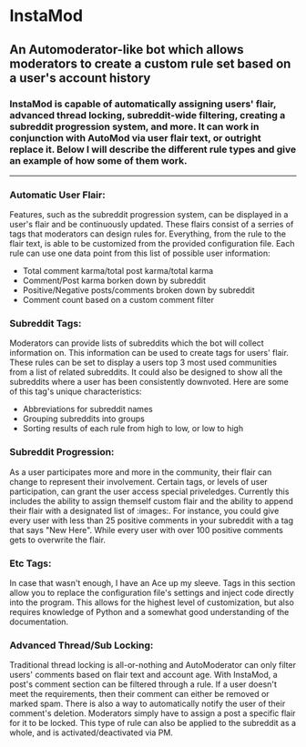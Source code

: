 # InstaMod
## An Automoderator-like bot which allows moderators to create a custom rule set based on a user's account history

### InstaMod is capable of automatically assigning users' flair, advanced thread locking, subreddit-wide filtering, creating a subreddit progression system, and more. It can work in conjunction with AutoMod via user flair text, or outright replace it. Below I will describe the different rule types and give an example of how some of them work.

-----
### Automatic User Flair:
Features, such as the subreddit progression system, can be displayed in a user's flair and be continuously updated. These flairs consist of a serries of tags that moderators can design rules for. Everything, from the rule to the flair text, is able to be customized from the provided configuration file. Each rule can use one data point from this list of possible user information:
* Total comment karma/total post karma/total karma
* Comment/Post karma borken down by subreddit
* Positive/Negative posts/comments broken down by subreddit
* Comment count based on a custom comment filter

### Subreddit Tags:
Moderators can provide lists of subreddits which the bot will collect information on. This information can be used to create tags for users' flair. These rules can be set to display a users top 3 most used communities from a list of related subreddits. It could also be designed to show all the subreddits where a user has been consistently downvoted. Here are some of this tag's unique characteristics:
* Abbreviations for subreddit names
* Grouping subreddits into groups
* Sorting results of each rule from high to low, or low to high

### Subreddit Progression:
As a user participates more and more in the community, their flair can change to represent their involvement. Certain tags, or levels of user participation, can grant the user access special priveledges. Currently this includes the ability to assign themself custom flair and the ability to append their flair with a designated list of :images:. For instance, you could give every user with less than 25 positive comments in your subreddit with a tag that says "New Here". While every user with over 100 positive comments gets to overwrite the flair.

### Etc Tags:
In case that wasn't enough, I have an Ace up my sleeve. Tags in this section allow you to replace the configuration file's settings and inject code directly into the program. This allows for the highest level of customization, but also requires knowledge of Python and a somewhat good understanding of the documentation.

### Advanced Thread/Sub Locking:
Traditional thread locking is all-or-nothing and AutoModerator can only filter users' comments based on flair text and account age. With InstaMod, a post's comment section can be filtered through a rule. If a user doesn't meet the requirements, then their comment can either be removed or marked spam. There is also a way to automatically notify the user of their comment's deletion. Moderators simply have to assign a post a specific flair for it to be locked. This type of rule can also be applied to the subreddit as a whole, and is activated/deactivated via PM.
